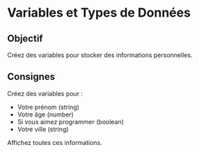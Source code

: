 # Variables et Types de Données

## Objectif
Créez des variables pour stocker des informations personnelles.

## Consignes
Créez des variables pour :
- Votre prénom (string)
- Votre âge (number)
- Si vous aimez programmer (boolean)
- Votre ville (string)

Affichez toutes ces informations.